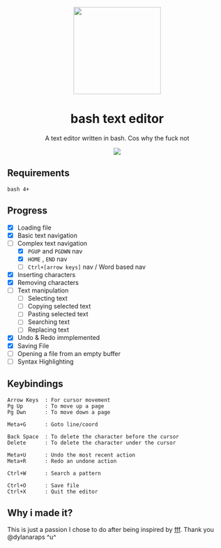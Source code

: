 
<p align="center"><img src="https://imgur.com/8gdhpmv.png" width="200px"></p>
<h1 align="center">bash text editor</h1> <p
align="center">A text editor written in bash.
Cos why the fuck not</p>

<p align="center"><img src="https://imgur.com/0NXQVJw.png"></p>


## Requirements
```
bash 4+
```

## Progress

- [X] Loading file
- [X] Basic text navigation
- [ ] Complex text navigation
  - [X] `PGUP` and `PGDWN` nav
  - [X] `HOME` , `END` nav
  - [ ] `Ctrl+[arrow keys]` nav / Word based nav
- [X] Inserting characters
- [X] Removing characters
- [ ] Text manipulation
  - [ ] Selecting text
  - [ ] Copying selected text
  - [ ] Pasting selected text
  - [ ] Searching text
  - [ ] Replacing text
- [X] Undo & Redo immplemented
- [X] Saving File
- [ ] Opening a file from an empty buffer
- [ ] Syntax Highlighting

## Keybindings
```
Arrow Keys  : For cursor movement
Pg Up       : To move up a page
Pg Dwn      : To move down a page

Meta+G      : Goto line/coord

Back Space  : To delete the character before the cursor
Delete      : To delete the character under the cursor

Meta+U      : Undo the most recent action
Meta+R      : Redo an undone action

Ctrl+W      : Search a pattern

Ctrl+O      : Save file
Ctrl+X      : Quit the editor
```

## Why i made it?
This is just a passion I chose to do after being inspired by [fff](https://github.com/dylanaraps/fff). Thank you @dylanaraps ^u^
